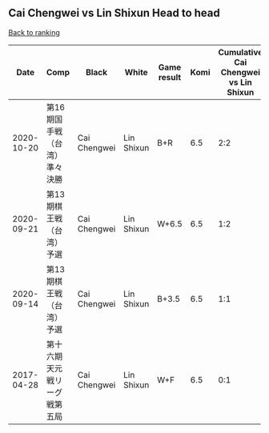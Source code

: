 ## Cai Chengwei vs Lin Shixun Head to head

[Back to ranking](../../index.md)




| **Date** | **Comp** | **Black** | **White** | **Game result** | **Komi** | **Cumulative Cai Chengwei vs Lin Shixun** | **Cai Chengwei streak** | **Lin Shixun streak** | 
| --- | --- | --- | --- | --- | --- | --- | --- | --- |
| 2020-10-20 | 第16期国手戦（台湾）準々決勝 | Cai Chengwei | Lin Shixun | B+R | 6.5 | 2:2 | 1 | 0 | 
| 2020-09-21 | 第13期棋王戦（台湾）予選 | Cai Chengwei | Lin Shixun | W+6.5 | 6.5 | 1:2 | 0 | 1 | 
| 2020-09-14 | 第13期棋王戦（台湾）予選 | Cai Chengwei | Lin Shixun | B+3.5 | 6.5 | 1:1 | 1 | 0 | 
| 2017-04-28 | 第十六期天元戦リーグ戦第五局 | Cai Chengwei | Lin Shixun | W+F | 6.5 | 0:1 | 0 | 1 |





